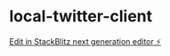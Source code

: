 # local-twitter-client

[Edit in StackBlitz next generation editor ⚡️](https://stackblitz.com/~/github.com/leo-guinan/local-twitter-client)